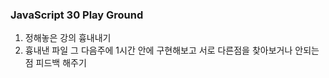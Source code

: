 ### JavaScript 30 Play Ground

1. 정해놓은 강의 흉내내기
2. 흉내낸 파일 그 다음주에 1시간 안에 구현해보고 서로 다른점을 찾아보거나 안되는점 피드백 해주기
